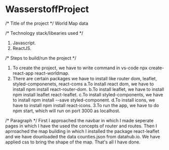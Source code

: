 # WasserstoffProject

/* Title of the project */
World Map data

/*  Technology stack/libearies used  */
1. Javascript.
2. ReactJS.

/*  Steps to build/run the project  */

1. To create the project, we have to write command in vs-code npx create-react-app react-worldmap.
2. There are certain packages we have to install like router dom, leaflet, styled-componenets, react-coms
  a.To install react dom, we have to install npm install react-router-dom.
  b.To install leaflet, we have to install npm install leaflet react-leaflet.
  c.To install styled-components, we have to install npm install --save styled-component.
  d.To install icons, we have to install npm install react-icons.
3.To run the app, we have to do npm start, which will run on port 3000 as localhost.

/* Paragraph */
First I approached the navbar in which I made seperate pages in which I have the used the concepts of router and routes. Then I aprroached the map building in which I installed the package react-leaflet and we have dounloaded the data counties.json from datahub.io. We have applied css to bring the shape of the map. That's all I have done.
